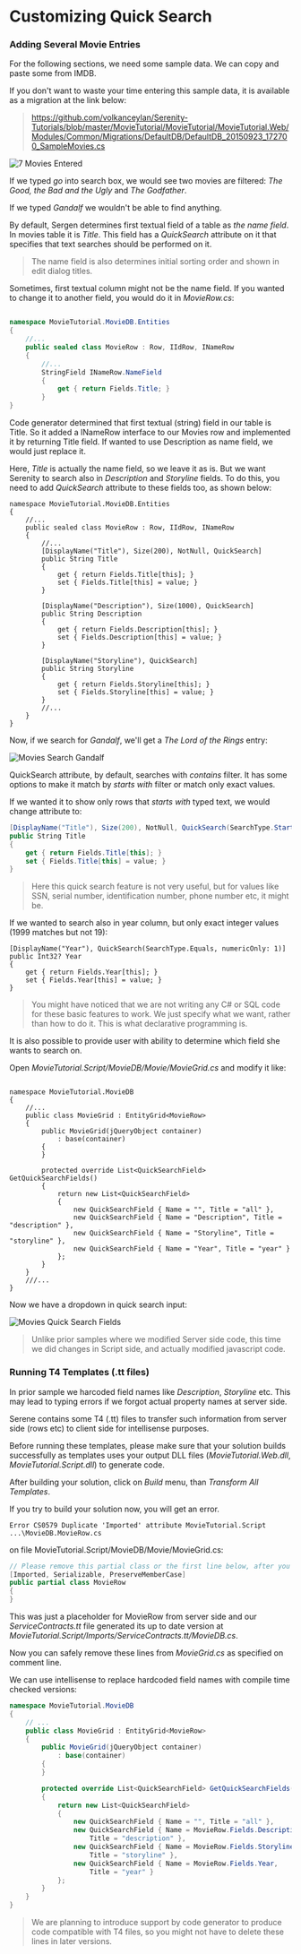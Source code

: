 
# Customizing Quick Search

### Adding Several Movie Entries

For the following sections, we need some sample data. We can copy and paste some from IMDB.

If you don't want to waste your time entering this sample data, it is available as a migration at the link below:

> https://github.com/volkanceylan/Serenity-Tutorials/blob/master/MovieTutorial/MovieTutorial/MovieTutorial.Web/Modules/Common/Migrations/DefaultDB/DefaultDB_20150923_172700_SampleMovies.cs


![7 Movies Entered](img/movies_data_7.png)

If we typed *go* into search box, we would see two movies are filtered: *The Good, the Bad and the Ugly* and *The Godfather*.

If we typed *Gandalf* we wouldn't be able to find anything. 

By default, Sergen determines first textual field of a table as *the name field*. In movies table it is *Title*. This field has a *QuickSearch* attribute on it that specifies that text searches should be performed on it.

> The name field is also determines initial sorting order and shown in edit dialog titles. 

Sometimes, first textual column might not be the name field. If you wanted to change it to another field, you would do it in *MovieRow.cs*:

```cs

namespace MovieTutorial.MovieDB.Entities
{
    //...
    public sealed class MovieRow : Row, IIdRow, INameRow
    {
        //...
        StringField INameRow.NameField
        {
            get { return Fields.Title; }
        }
}
```

Code generator determined that first textual (string) field in our table is Title. So it added a INameRow interface to our Movies row and implemented it by returning Title field. If wanted to use Description as name field, we would just replace it.

Here, *Title* is actually the name field, so we leave it as is. But we want Serenity to search also in *Description* and *Storyline* fields. To do this, you need to add *QuickSearch* attribute to these fields too, as shown below:

```
namespace MovieTutorial.MovieDB.Entities
{
    //...
    public sealed class MovieRow : Row, IIdRow, INameRow
    {
        //...
        [DisplayName("Title"), Size(200), NotNull, QuickSearch]
        public String Title
        {
            get { return Fields.Title[this]; }
            set { Fields.Title[this] = value; }
        }

        [DisplayName("Description"), Size(1000), QuickSearch]
        public String Description
        {
            get { return Fields.Description[this]; }
            set { Fields.Description[this] = value; }
        }

        [DisplayName("Storyline"), QuickSearch]
        public String Storyline
        {
            get { return Fields.Storyline[this]; }
            set { Fields.Storyline[this] = value; }
        }
        //...
    }
}
```

Now, if we search for *Gandalf*, we'll get a *The Lord of the Rings* entry:

![Movies Search Gandalf](img/movies_search_gandalf.png)

QuickSearch attribute, by default, searches with *contains* filter. It has some options to make it match by *starts with* filter or match only exact values.

If we wanted it to show only rows that *starts with* typed text, we would change attribute to:

```cs
[DisplayName("Title"), Size(200), NotNull, QuickSearch(SearchType.StartsWith)]
public String Title
{
    get { return Fields.Title[this]; }
    set { Fields.Title[this] = value; }
}
```

> Here this quick search feature is not very useful, but for values like SSN, serial number, identification number, phone number etc, it might be.

If we wanted to search also in year column, but only exact integer values (1999 matches but not 19):

```
[DisplayName("Year"), QuickSearch(SearchType.Equals, numericOnly: 1)]
public Int32? Year
{
    get { return Fields.Year[this]; }
    set { Fields.Year[this] = value; }
}
```

> You might have noticed that we are not writing any C# or SQL code for these basic features to work. We just specify what we want, rather than how to do it. This is what declarative programming is. 

It is also possible to provide user with ability to determine which field she wants to search on.

Open *MovieTutorial.Script/MovieDB/Movie/MovieGrid.cs* and modify it like:

```

namespace MovieTutorial.MovieDB
{
    //...
    public class MovieGrid : EntityGrid<MovieRow>
    {
        public MovieGrid(jQueryObject container)
            : base(container)
        {
        }

        protected override List<QuickSearchField> GetQuickSearchFields()
        {
            return new List<QuickSearchField>
            {
                new QuickSearchField { Name = "", Title = "all" },
                new QuickSearchField { Name = "Description", Title = "description" },
                new QuickSearchField { Name = "Storyline", Title = "storyline" },
                new QuickSearchField { Name = "Year", Title = "year" }
            };
        }
    }
    ///...
}
```

Now we have a dropdown in quick search input:

![Movies Quick Search Fields](img/movies_quick_fields.png)

> Unlike prior samples where we modified Server side code, this time we did changes in Script side, and actually modified javascript code.



### Running T4 Templates (.tt files)

In prior sample we harcoded field names like *Description*, *Storyline* etc. This may lead to typing errors if we forgot actual property names at server side.

Serene contains some T4 (.tt) files to transfer such information from server side (rows etc) to client side for intellisense purposes.

Before running these templates, please make sure that your solution builds successfully as templates uses your output DLL files (*MovieTutorial.Web.dll*, *MovieTutorial.Script.dll*) to generate code.

After building your solution, click on *Build* menu, than *Transform All Templates*.

If you try to build your solution now, you will get an error.

```
Error CS0579 Duplicate 'Imported' attribute MovieTutorial.Script ...\MovieDB.MovieRow.cs	
```

on file MovieTutorial.Script/MovieDB/Movie/MovieGrid.cs:

```cs
// Please remove this partial class or the first line below, after you run ScriptContexts.tt
[Imported, Serializable, PreserveMemberCase] 
public partial class MovieRow
{
}
```

This was just a placeholder for MovieRow from server side and our *ServiceContracts.tt* file generated its up to date version at *MovieTutorial.Script/Imports/ServiceContracts.tt/MovieDB.cs*.

Now you can safely remove these lines from *MovieGrid.cs* as specified on comment line.

We can use intellisense to replace hardcoded field names with compile time checked versions:

```cs
namespace MovieTutorial.MovieDB
{
    // ...
    public class MovieGrid : EntityGrid<MovieRow>
    {
        public MovieGrid(jQueryObject container)
            : base(container)
        {
        }

        protected override List<QuickSearchField> GetQuickSearchFields()
        {
            return new List<QuickSearchField>
            {
                new QuickSearchField { Name = "", Title = "all" },
                new QuickSearchField { Name = MovieRow.Fields.Description, 
                    Title = "description" },
                new QuickSearchField { Name = MovieRow.Fields.Storyline, 
                    Title = "storyline" },
                new QuickSearchField { Name = MovieRow.Fields.Year, 
                    Title = "year" }
            };
        }
    }
}
```

> We are planning to introduce support by code generator to produce code compatible with T4 files, so you might not have to delete these lines in later versions.
